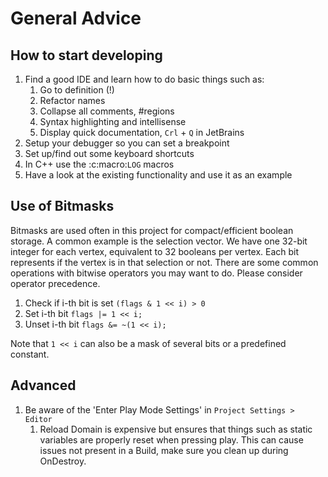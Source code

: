# General Advice

## How to start developing

1. Find a good IDE and learn how to do basic things such as:
   1. Go to definition (!)
   1. Refactor names
   1. Collapse all comments, #regions
   1. Syntax highlighting and intellisense
   1. Display quick documentation, `Crl` + `Q` in JetBrains
1. Setup your debugger so you can set a breakpoint
1. Set up/find out some keyboard shortcuts
1. In C++ use the :c:macro:`LOG` macros
1. Have a look at the existing functionality and use it as an example

## Use of Bitmasks

Bitmasks are used often in this project for compact/efficient boolean storage. A common example is the selection vector. We have one 32-bit integer for each vertex, equivalent to 32 booleans per vertex. Each bit represents if the vertex is in that selection or not. There are some common operations with bitwise operators you may want to do. Please consider operator precedence.

1. Check if i-th bit is set `(flags & 1 << i) > 0`
1. Set i-th bit `flags |= 1 << i;`
1. Unset i-th bit `flags &= ~(1 << i);`

Note that `1 << i` can also be a mask of several bits or a predefined constant.

## Advanced

1. Be aware of the 'Enter Play Mode Settings' in `Project Settings > Editor`
   1. Reload Domain is expensive but ensures that things such as static variables are properly reset when pressing play. This can cause issues not present in a Build, make sure you clean up during OnDestroy.